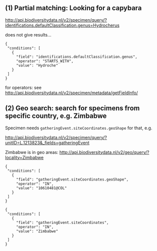 ## (1) Partial matching: Looking for a capybara
http://api.biodiversitydata.nl/v2/specimen/query/?identifications.defaultClassification.genus=Hydrocherus

does not give results...

    {
     "conditions": [
       {
         "field": "identifications.defaultClassification.genus",
         "operator": "STARTS_WITH",
         "value": "Hydroche"
       }
     ]
    }

for operators: see http://api.biodiversitydata.nl/v2/specimen/metadata/getFieldInfo/

## (2) Geo search: search for specimens from specific country, e.g. Zimbabwe
Specimen needs `gatheringEvent.siteCoordinates.geoShape` for that, e.g. 

http://api.biodiversitydata.nl/v2/specimen/query/?unitID=L.1213823&_fields=gatheringEvent

Zimbabwe is in geo areas: 
http://api.biodiversitydata.nl/v2/geo/query/?locality=Zimbabwe


    {
     "conditions": [
       {
         "field": "gatheringEvent.siteCoordinates.geoShape",
         "operator": "IN",
         "value": "10610481@COL"
       }
     ]
    }

    {
     "conditions": [
       {
         "field": "gatheringEvent.siteCoordinates",
         "operator": "IN",
         "value": "Zimbabwe"
       }
     ]
    }


